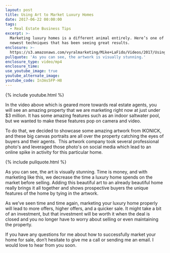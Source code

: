 ```yaml
---
layout: post
title: Using Art to Market Luxury Homes
date: 2017-06-22 00:00:00
tags:
  - Real Estate Business Tips
excerpt: >-
  Marketing luxury homes is a different animal entirely. Here’s one of our
  newest techniques that has been seeing great results.
enclosure: >-
  https://s3.amazonaws.com/vyralmarketing/Mike+LaFido/Videos/2017/Using+Art+to+Market+Luxury+Homes+-+Chicagoland+Luxury+Real+Estate+Agent.mp4
pullquote: 'As you can see, the artwork is visually stunning.'
enclosure_type: video/mp4
enclosure_time:
use_youtube_image: true
youtube_alternate_image:
youtube_code: In3ms5FP-H8
---
```


{% include youtube.html %}

In the video above which is geared more towards real estate agents, you will see an amazing property that we are marketing right now at just under $3 million. It has some amazing features such as an indoor saltwater pool, but we wanted to make these features pop on camera and video.

To do that, we decided to showcase some amazing artwork from IKONICK, and these big canvas portraits are all over the property catching the eyes of buyers and their agents. &nbsp;This artwork company took several professional photo's and leveraged those photo's on social media which lead to an online spike in activity for this particular home.

{% include pullquote.html %}

As you can see, the art is visually stunning. Time is money, and with marketing like this, we decrease the time a luxury home spends on the market before selling. Adding this beautiful art to an already beautiful home really brings it all together and shows prospective buyers the unique features of the home by tying in the artwork.

As we’ve seen time and time again, marketing your luxury home properly will lead to more offers, higher offers, and a quicker sale. It might take a bit of an investment, but that investment will be worth it when the deal is closed and you no longer have to worry about selling or even maintaining the property.

If you have any questions for me about how to successfully market your home for sale, don’t hesitate to give me a call or sending me an email. I would love to hear from you soon.